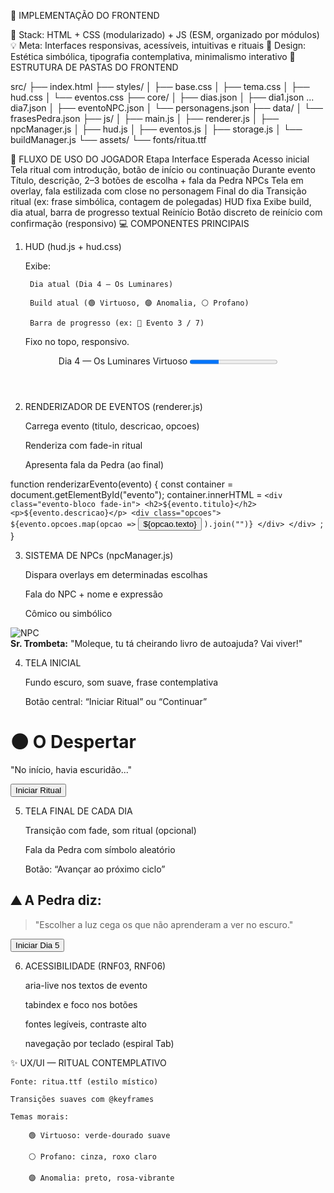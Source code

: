 🎨 IMPLEMENTAÇÃO DO FRONTEND

🔧 Stack: HTML + CSS (modularizado) + JS (ESM, organizado por módulos)
💡 Meta: Interfaces responsivas, acessíveis, intuitivas e rituais
📐 Design: Estética simbólica, tipografia contemplativa, minimalismo interativo
📁 ESTRUTURA DE PASTAS DO FRONTEND

src/
├── index.html
├── styles/
│   ├── base.css
│   ├── tema.css
│   ├── hud.css
│   └── eventos.css
├── core/
│   ├── dias.json
│   ├── dia1.json ... dia7.json
│   ├── eventoNPC.json
│   └── personagens.json
├── data/
│   └── frasesPedra.json
├── js/
│   ├── main.js
│   ├── renderer.js
│   ├── npcManager.js
│   ├── hud.js
│   ├── eventos.js
│   ├── storage.js
│   └── buildManager.js
└── assets/
    └── fonts/ritua.ttf

🧭 FLUXO DE USO DO JOGADOR
Etapa	Interface Esperada
Acesso inicial	Tela ritual com introdução, botão de início ou continuação
Durante evento	Título, descrição, 2–3 botões de escolha + fala da Pedra
NPCs	Tela em overlay, fala estilizada com close no personagem
Final do dia	Transição ritual (ex: frase simbólica, contagem de polegadas)
HUD fixa	Exibe build, dia atual, barra de progresso textual
Reinício	Botão discreto de reinício com confirmação (responsivo)
💻 COMPONENTES PRINCIPAIS
1. HUD (hud.js + hud.css)

    Exibe:

        Dia atual (Dia 4 — Os Luminares)

        Build atual (🟢 Virtuoso, 🟣 Anomalia, ⚪ Profano)

        Barra de progresso (ex: 🪷 Evento 3 / 7)

    Fixo no topo, responsivo.

<header id="hud">
  <span id="hud-dia">Dia 4 — Os Luminares</span>
  <span id="hud-build" class="virtuoso">Virtuoso</span>
  <progress id="hud-progresso" value="2" max="6"></progress>
</header>

2. RENDERIZADOR DE EVENTOS (renderer.js)

    Carrega evento (titulo, descricao, opcoes)

    Renderiza com fade-in ritual

    Apresenta fala da Pedra (ao final)

function renderizarEvento(evento) {
  const container = document.getElementById("evento");
  container.innerHTML = `
    <div class="evento-bloco fade-in">
      <h2>${evento.titulo}</h2>
      <p>${evento.descricao}</p>
      <div class="opcoes">
        ${evento.opcoes.map(opcao => `
          <button data-id="${opcao.proximo}" data-build="${opcao.build}">
            ${opcao.texto}
          </button>
        `).join("")}
      </div>
    </div>
  `;
}

3. SISTEMA DE NPCs (npcManager.js)

    Dispara overlays em determinadas escolhas

    Fala do NPC + nome e expressão

    Cômico ou simbólico

<div id="npc-overlay" class="hidden">
  <div class="npc-avatar"><img src="..." alt="NPC"/></div>
  <div class="npc-fala">
    <strong>Sr. Trombeta:</strong> "Moleque, tu tá cheirando livro de autoajuda? Vai viver!"
  </div>
</div>

4. TELA INICIAL

    Fundo escuro, som suave, frase contemplativa

    Botão central: “Iniciar Ritual” ou “Continuar”

<main id="tela-inicial">
  <h1>🌑 O Despertar</h1>
  <p class="frase">"No início, havia escuridão..."</p>
  <button id="btn-iniciar">Iniciar Ritual</button>
</main>

5. TELA FINAL DE CADA DIA

    Transição com fade, som ritual (opcional)

    Fala da Pedra com símbolo aleatório

    Botão: “Avançar ao próximo ciclo”

<section id="fim-dia">
  <h2>⛰ A Pedra diz:</h2>
  <blockquote>"Escolher a luz cega os que não aprenderam a ver no escuro."</blockquote>
  <button id="proximo-dia">Iniciar Dia 5</button>
</section>

6. ACESSIBILIDADE (RNF03, RNF06)

    aria-live nos textos de evento

    tabindex e foco nos botões

    fontes legíveis, contraste alto

    navegação por teclado (espiral Tab)

✨ UX/UI — RITUAL CONTEMPLATIVO

    Fonte: ritua.ttf (estilo místico)

    Transições suaves com @keyframes

    Temas morais:

        🟢 Virtuoso: verde-dourado suave

        ⚪ Profano: cinza, roxo claro

        🟣 Anomalia: preto, rosa-vibrante

